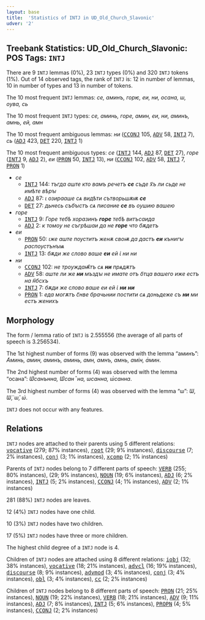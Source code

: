 ```yaml
---
layout: base
title:  'Statistics of INTJ in UD_Old_Church_Slavonic'
udver: '2'
---
```


## Treebank Statistics: UD_Old_Church_Slavonic: POS Tags: `INTJ`

There are 9 `INTJ` lemmas (0%), 23 `INTJ` types (0%) and 320 `INTJ` tokens (1%).
Out of 14 observed tags, the rank of `INTJ` is: 12 in number of lemmas, 10 in number of types and 13 in number of tokens.

The 10 most frequent `INTJ` lemmas: <em>се, аминъ, горѥ, еи, ни, осана, ѡ, оува, сь</em>

The 10 most frequent `INTJ` types:  <em>се, аминь, горе, амин, еи, ни, аминъ, амнь, ей, амн</em>

The 10 most frequent ambiguous lemmas: <em>ни</em> (<tt><a href="cu-pos-CCONJ.html">CCONJ</a></tt> 105, <tt><a href="cu-pos-ADV.html">ADV</a></tt> 58, <tt><a href="cu-pos-INTJ.html">INTJ</a></tt> 7), <em>сь</em> (<tt><a href="cu-pos-ADJ.html">ADJ</a></tt> 423, <tt><a href="cu-pos-DET.html">DET</a></tt> 220, <tt><a href="cu-pos-INTJ.html">INTJ</a></tt> 1)

The 10 most frequent ambiguous types:  <em>се</em> (<tt><a href="cu-pos-INTJ.html">INTJ</a></tt> 144, <tt><a href="cu-pos-ADJ.html">ADJ</a></tt> 87, <tt><a href="cu-pos-DET.html">DET</a></tt> 27), <em>горе</em> (<tt><a href="cu-pos-INTJ.html">INTJ</a></tt> 9, <tt><a href="cu-pos-ADJ.html">ADJ</a></tt> 2), <em>еи</em> (<tt><a href="cu-pos-PRON.html">PRON</a></tt> 50, <tt><a href="cu-pos-INTJ.html">INTJ</a></tt> 13), <em>ни</em> (<tt><a href="cu-pos-CCONJ.html">CCONJ</a></tt> 102, <tt><a href="cu-pos-ADV.html">ADV</a></tt> 58, <tt><a href="cu-pos-INTJ.html">INTJ</a></tt> 7, <tt><a href="cu-pos-PRON.html">PRON</a></tt> 1)


* <em>се</em>
  * <tt><a href="cu-pos-INTJ.html">INTJ</a></tt> 144: <em>тъгда аште кто вамъ речетъ <b>се</b> съде х҃ъ ли сьде не имѣте вѣрꙑ</em>
  * <tt><a href="cu-pos-ADJ.html">ADJ</a></tt> 87: <em>ꙇ озирааше сѧ видѣти сътворьшѫѭ <b>се</b></em>
  * <tt><a href="cu-pos-DET.html">DET</a></tt> 27: <em>дьнесь събꙑстъ сѧ писание <b>се</b> въ оушию вашею</em>
* <em>горе</em>
  * <tt><a href="cu-pos-INTJ.html">INTJ</a></tt> 9: <em>Горе тебѣ хоразинъ <b>горе</b> тебѣ витъсаида</em>
  * <tt><a href="cu-pos-ADJ.html">ADJ</a></tt> 2: <em>к томоу не съгрѣшаи да не <b>горе</b> что бѫдетъ</em>
* <em>еи</em>
  * <tt><a href="cu-pos-PRON.html">PRON</a></tt> 50: <em>ꙇже аште поуститъ женѫ своѭ да дастъ <b>еи</b> кънигꙑ распоустънꙑѩ</em>
  * <tt><a href="cu-pos-INTJ.html">INTJ</a></tt> 13: <em>бѫди же слово ваше <b>еи</b> ей ꙇ҅ ни ни</em>
* <em>ни</em>
  * <tt><a href="cu-pos-CCONJ.html">CCONJ</a></tt> 102: <em>не троуждаѭ҄тъ сѧ <b>ни</b> прѧдѫтъ</em>
  * <tt><a href="cu-pos-ADV.html">ADV</a></tt> 58: <em>аште ли же <b>ни</b> мъздꙑ не имате отъ о҃тца вашего иже естъ на н҃бсхъ</em>
  * <tt><a href="cu-pos-INTJ.html">INTJ</a></tt> 7: <em>бѫди же слово ваше еи ей ꙇ҅ <b>ни</b> <b>ни</b></em>
  * <tt><a href="cu-pos-PRON.html">PRON</a></tt> 1: <em>еда могѫтъ с҃нве брачьнии постити сѧ доньдеже съ <b>ни</b> ми естъ женихъ</em>

## Morphology

The form / lemma ratio of `INTJ` is 2.555556 (the average of all parts of speech is 3.256534).

The 1st highest number of forms (9) was observed with the lemma “аминъ”: <em>А҅минь, амин, аминъ, аминь, амн, амнъ, амнь, амін, а҅мин</em>.

The 2nd highest number of forms (4) was observed with the lemma “осана”: <em>Ѡ҅санънна, Ѡ҅санꙿна, ѡсанна, ѡ҅санна</em>.

The 3rd highest number of forms (4) was observed with the lemma “ѡ”: <em>Ѡ, Ѡ̈, ѡ̆, ѡ҅</em>.

`INTJ` does not occur with any features.


## Relations

`INTJ` nodes are attached to their parents using 5 different relations: <tt><a href="cu-dep-vocative.html">vocative</a></tt> (279; 87% instances), <tt><a href="cu-dep-root.html">root</a></tt> (29; 9% instances), <tt><a href="cu-dep-discourse.html">discourse</a></tt> (7; 2% instances), <tt><a href="cu-dep-conj.html">conj</a></tt> (3; 1% instances), <tt><a href="cu-dep-xcomp.html">xcomp</a></tt> (2; 1% instances)

Parents of `INTJ` nodes belong to 7 different parts of speech: <tt><a href="cu-pos-VERB.html">VERB</a></tt> (255; 80% instances),  (29; 9% instances), <tt><a href="cu-pos-NOUN.html">NOUN</a></tt> (19; 6% instances), <tt><a href="cu-pos-ADJ.html">ADJ</a></tt> (6; 2% instances), <tt><a href="cu-pos-INTJ.html">INTJ</a></tt> (5; 2% instances), <tt><a href="cu-pos-CCONJ.html">CCONJ</a></tt> (4; 1% instances), <tt><a href="cu-pos-ADV.html">ADV</a></tt> (2; 1% instances)

281 (88%) `INTJ` nodes are leaves.

12 (4%) `INTJ` nodes have one child.

10 (3%) `INTJ` nodes have two children.

17 (5%) `INTJ` nodes have three or more children.

The highest child degree of a `INTJ` node is 4.

Children of `INTJ` nodes are attached using 8 different relations: <tt><a href="cu-dep-iobj.html">iobj</a></tt> (32; 38% instances), <tt><a href="cu-dep-vocative.html">vocative</a></tt> (18; 21% instances), <tt><a href="cu-dep-advcl.html">advcl</a></tt> (16; 19% instances), <tt><a href="cu-dep-discourse.html">discourse</a></tt> (8; 9% instances), <tt><a href="cu-dep-advmod.html">advmod</a></tt> (3; 4% instances), <tt><a href="cu-dep-conj.html">conj</a></tt> (3; 4% instances), <tt><a href="cu-dep-obl.html">obl</a></tt> (3; 4% instances), <tt><a href="cu-dep-cc.html">cc</a></tt> (2; 2% instances)

Children of `INTJ` nodes belong to 8 different parts of speech: <tt><a href="cu-pos-PRON.html">PRON</a></tt> (21; 25% instances), <tt><a href="cu-pos-NOUN.html">NOUN</a></tt> (19; 22% instances), <tt><a href="cu-pos-VERB.html">VERB</a></tt> (18; 21% instances), <tt><a href="cu-pos-ADV.html">ADV</a></tt> (9; 11% instances), <tt><a href="cu-pos-ADJ.html">ADJ</a></tt> (7; 8% instances), <tt><a href="cu-pos-INTJ.html">INTJ</a></tt> (5; 6% instances), <tt><a href="cu-pos-PROPN.html">PROPN</a></tt> (4; 5% instances), <tt><a href="cu-pos-CCONJ.html">CCONJ</a></tt> (2; 2% instances)

